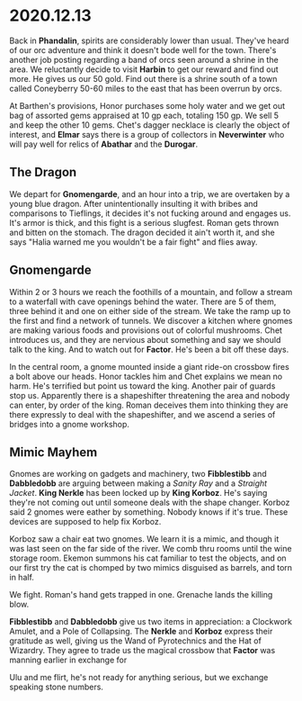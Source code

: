 # 2020.12.13

Back in **Phandalin**, spirits are considerably lower than usual. They've heard of our orc adventure and think it doesn't bode well for the town. There's another job posting regarding a band of orcs seen around a shrine in the area. We reluctantly decide to visit **Harbin** to get our reward and find out more. He gives us our 50 gold. Find out there is a shrine south of a town called Coneyberry 50-60 miles to the east that has been overrun by orcs.

At Barthen's provisions, Honor purchases some holy water and we get out bag of assorted gems appraised at 10 gp each, totaling 150 gp. We sell 5 and keep the other 10 gems. Chet's dagger necklace is clearly the object of interest, and **Elmar** says there is a group of collectors in **Neverwinter** who will pay well for relics of **Abathar** and the **Durogar**.

## The Dragon

We depart for **Gnomengarde**, and an hour into a trip, we are overtaken by a young blue dragon. After unintentionally insulting it with bribes and comparisons to Tieflings, it decides it's not fucking around and engages us. It's armor is thick, and this fight is a serious slugfest. Roman gets thrown and bitten on the stomach. The dragon decided it ain't worth it, and she says "Halia warned me you wouldn't be a fair fight" and flies away.

## Gnomengarde

Within 2 or 3 hours we reach the foothills of a mountain, and follow a stream to a waterfall with cave openings behind the water. There are 5 of them, three behind it and one on either side of the stream. We take the ramp up to the first and find a network of tunnels. We discover a kitchen where gnomes are making various foods and provisions out of colorful mushrooms. Chet introduces us, and they are nervious about something and say we should talk to the king. And to watch out for **Factor**. He's been a bit off these days.

In the central room, a gnome mounted inside a giant ride-on crossbow fires a bolt above our heads. Honor tackles him and Chet explains we mean no harm. He's terrified but point us toward the king. Another pair of guards stop us. Apparently there is a shapeshifter threatening the area and nobody can enter, by order of the king. Roman deceives them into thinking they are there expressly to deal with the shapeshifter, and we ascend a series of bridges into a gnome workshop.

## Mimic Mayhem

Gnomes are working on gadgets and machinery, two **Fibblestibb** and **Dabbledobb** are arguing between making a _Sanity Ray_ and a _Straight Jacket_. **King Nerkle** has been locked up by **King Korboz**. He's saying they're not coming out until someone deals with the shape changer. Korboz said 2 gnomes were eather by something. Nobody knows if it's true. These devices are supposed to help fix Korboz.

Korboz saw a chair eat two gnomes. We learn it is a mimic, and though it was last seen on the far side of the river. We comb thru rooms until the wine storage room. Ekemon summons his cat familiar to test the objects, and on our first try the cat is chomped by two mimics disguised as barrels, and torn in half.

We fight. Roman's hand gets trapped in one. Grenache lands the killing blow.

**Fibblestibb** and **Dabbledobb** give us two items in appreciation: a Clockwork Amulet, and a Pole of Collapsing. The **Nerkle** and **Korboz** express their gratitude as well, giving us the Wand of Pyrotechnics and the Hat of Wizardry. They agree to trade us the magical crossbow that **Factor** was manning earlier in exchange for

Ulu and me flirt, he's not ready for anything serious, but we exchange speaking stone numbers.
